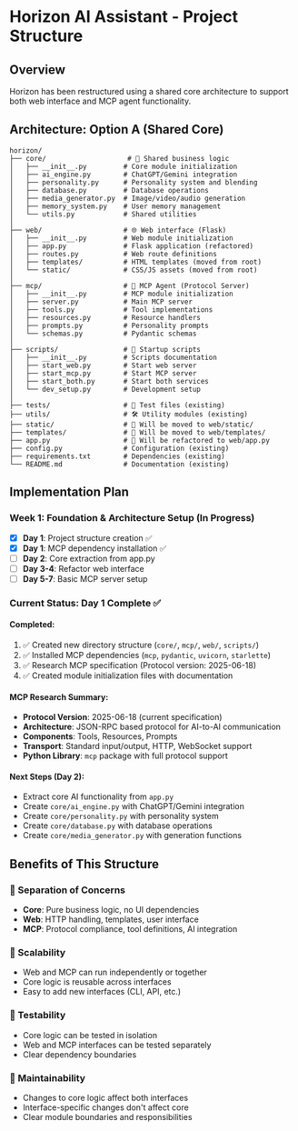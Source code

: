 # Horizon AI Assistant - Project Structure

## Overview
Horizon has been restructured using a shared core architecture to support both web interface and MCP agent functionality.

## Architecture: Option A (Shared Core)

```
horizon/
├── core/                    # 🧠 Shared business logic
│   ├── __init__.py         # Core module initialization
│   ├── ai_engine.py        # ChatGPT/Gemini integration
│   ├── personality.py      # Personality system and blending
│   ├── database.py         # Database operations
│   ├── media_generator.py  # Image/video/audio generation
│   ├── memory_system.py    # User memory management
│   └── utils.py            # Shared utilities
│
├── web/                    # 🌐 Web interface (Flask)
│   ├── __init__.py         # Web module initialization
│   ├── app.py              # Flask application (refactored)
│   ├── routes.py           # Web route definitions
│   ├── templates/          # HTML templates (moved from root)
│   └── static/             # CSS/JS assets (moved from root)
│
├── mcp/                    # 🤖 MCP Agent (Protocol Server)
│   ├── __init__.py         # MCP module initialization
│   ├── server.py           # Main MCP server
│   ├── tools.py            # Tool implementations
│   ├── resources.py        # Resource handlers
│   ├── prompts.py          # Personality prompts
│   └── schemas.py          # Pydantic schemas
│
├── scripts/                # 🚀 Startup scripts
│   ├── __init__.py         # Scripts documentation
│   ├── start_web.py        # Start web server
│   ├── start_mcp.py        # Start MCP server
│   ├── start_both.py       # Start both services
│   └── dev_setup.py        # Development setup
│
├── tests/                  # 🧪 Test files (existing)
├── utils/                  # 🛠️ Utility modules (existing)
├── static/                 # 📁 Will be moved to web/static/
├── templates/              # 📁 Will be moved to web/templates/
├── app.py                  # 📁 Will be refactored to web/app.py
├── config.py               # Configuration (existing)
├── requirements.txt        # Dependencies (existing)
└── README.md               # Documentation (existing)
```

## Implementation Plan

### Week 1: Foundation & Architecture Setup (In Progress)
- [x] **Day 1**: Project structure creation ✅
- [x] **Day 1**: MCP dependency installation ✅
- [ ] **Day 2**: Core extraction from app.py
- [ ] **Day 3-4**: Refactor web interface
- [ ] **Day 5-7**: Basic MCP server setup

### Current Status: Day 1 Complete ✅

#### Completed:
1. ✅ Created new directory structure (`core/`, `mcp/`, `web/`, `scripts/`)
2. ✅ Installed MCP dependencies (`mcp`, `pydantic`, `uvicorn`, `starlette`)
3. ✅ Research MCP specification (Protocol version: 2025-06-18)
4. ✅ Created module initialization files with documentation

#### MCP Research Summary:
- **Protocol Version**: 2025-06-18 (current specification)
- **Architecture**: JSON-RPC based protocol for AI-to-AI communication
- **Components**: Tools, Resources, Prompts
- **Transport**: Standard input/output, HTTP, WebSocket support
- **Python Library**: `mcp` package with full protocol support

#### Next Steps (Day 2):
- Extract core AI functionality from `app.py`
- Create `core/ai_engine.py` with ChatGPT/Gemini integration
- Create `core/personality.py` with personality system
- Create `core/database.py` with database operations
- Create `core/media_generator.py` with generation functions

## Benefits of This Structure

### 🔄 Separation of Concerns
- **Core**: Pure business logic, no UI dependencies
- **Web**: HTTP handling, templates, user interface
- **MCP**: Protocol compliance, tool definitions, AI integration

### 🚀 Scalability
- Web and MCP can run independently or together
- Core logic is reusable across interfaces
- Easy to add new interfaces (CLI, API, etc.)

### 🧪 Testability
- Core logic can be tested in isolation
- Web and MCP interfaces can be tested separately
- Clear dependency boundaries

### 🔧 Maintainability
- Changes to core logic affect both interfaces
- Interface-specific changes don't affect core
- Clear module boundaries and responsibilities